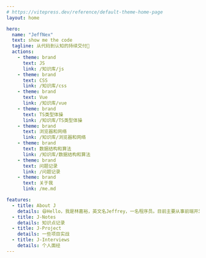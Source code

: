 ```yaml
---
# https://vitepress.dev/reference/default-theme-home-page
layout: home

hero:
  name: "JeffNex"
  text: show me the code
  tagline: 从代码到认知的持续交付🫡
  actions:
    - theme: brand
      text: JS
      link: /知识库/js
    - theme: brand
      text: CSS
      link: /知识库/css
    - theme: brand
      text: Vue
      link: /知识库/vue
    - theme: brand
      text: TS类型体操
      link: /知识库/TS类型体操
    - theme: brand
      text: 浏览器和网络
      link: /知识库/浏览器和网络
    - theme: brand
      text: 数据结构和算法
      link: /知识库/数据结构和算法
    - theme: brand
      text: 问题记录
      link: /问题记录
    - theme: brand
      text: 关于我
      link: /me.md

features:
  - title: About J
    details: 😆Hello，我是林嘉裕，英文名Jeffrey，一名程序员。目前主要从事前端开发相关工作~
  - title: J-Notes
    details: 知识点记录
  - title: J-Project
    details: 一些项目实战
  - title: J-Interviews
    details: 个人面经
---
```


